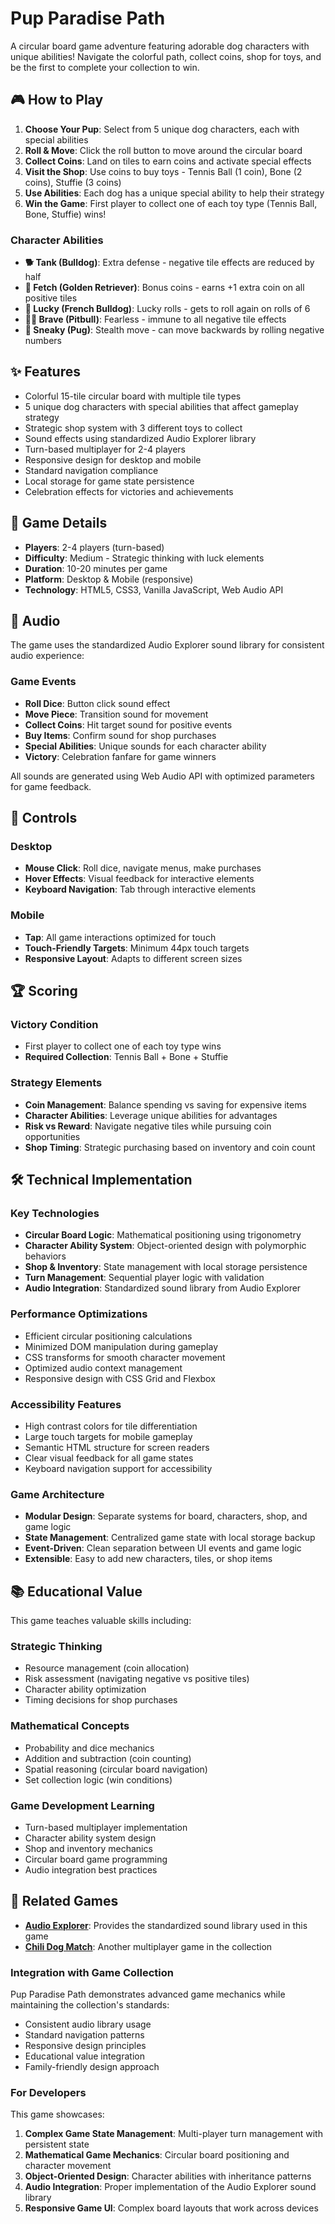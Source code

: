 # Pup Paradise Path

A circular board game adventure featuring adorable dog characters with unique abilities! Navigate the colorful path, collect coins, shop for toys, and be the first to complete your collection to win.

## 🎮 How to Play

1. **Choose Your Pup**: Select from 5 unique dog characters, each with special abilities
2. **Roll & Move**: Click the roll button to move around the circular board
3. **Collect Coins**: Land on tiles to earn coins and activate special effects
4. **Visit the Shop**: Use coins to buy toys - Tennis Ball (1 coin), Bone (2 coins), Stuffie (3 coins)
5. **Use Abilities**: Each dog has a unique special ability to help their strategy
6. **Win the Game**: First player to collect one of each toy type (Tennis Ball, Bone, Stuffie) wins!

### Character Abilities
- **🐕 Tank (Bulldog)**: Extra defense - negative tile effects are reduced by half
- **🦮 Fetch (Golden Retriever)**: Bonus coins - earns +1 extra coin on all positive tiles  
- **🐶 Lucky (French Bulldog)**: Lucky rolls - gets to roll again on rolls of 6
- **🐕‍🦺 Brave (Pitbull)**: Fearless - immune to all negative tile effects
- **🐾 Sneaky (Pug)**: Stealth move - can move backwards by rolling negative numbers

## ✨ Features

- Colorful 15-tile circular board with multiple tile types
- 5 unique dog characters with special abilities that affect gameplay strategy
- Strategic shop system with 3 different toys to collect
- Sound effects using standardized Audio Explorer library
- Turn-based multiplayer for 2-4 players
- Responsive design for desktop and mobile
- Standard navigation compliance
- Local storage for game state persistence
- Celebration effects for victories and achievements

## 🎯 Game Details

- **Players**: 2-4 players (turn-based)
- **Difficulty**: Medium - Strategic thinking with luck elements
- **Duration**: 10-20 minutes per game
- **Platform**: Desktop & Mobile (responsive)
- **Technology**: HTML5, CSS3, Vanilla JavaScript, Web Audio API

## 🎵 Audio

The game uses the standardized Audio Explorer sound library for consistent audio experience:

### Game Events
- **Roll Dice**: Button click sound effect
- **Move Piece**: Transition sound for movement
- **Collect Coins**: Hit target sound for positive events
- **Buy Items**: Confirm sound for shop purchases
- **Special Abilities**: Unique sounds for each character ability
- **Victory**: Celebration fanfare for game winners

All sounds are generated using Web Audio API with optimized parameters for game feedback.

## 📱 Controls

### Desktop
- **Mouse Click**: Roll dice, navigate menus, make purchases
- **Hover Effects**: Visual feedback for interactive elements
- **Keyboard Navigation**: Tab through interactive elements

### Mobile
- **Tap**: All game interactions optimized for touch
- **Touch-Friendly Targets**: Minimum 44px touch targets
- **Responsive Layout**: Adapts to different screen sizes

## 🏆 Scoring

### Victory Condition
- First player to collect one of each toy type wins
- **Required Collection**: Tennis Ball + Bone + Stuffie

### Strategy Elements
- **Coin Management**: Balance spending vs saving for expensive items
- **Character Abilities**: Leverage unique abilities for advantages
- **Risk vs Reward**: Navigate negative tiles while pursuing coin opportunities
- **Shop Timing**: Strategic purchasing based on inventory and coin count

## 🛠️ Technical Implementation

### Key Technologies
- **Circular Board Logic**: Mathematical positioning using trigonometry
- **Character Ability System**: Object-oriented design with polymorphic behaviors
- **Shop & Inventory**: State management with local storage persistence
- **Turn Management**: Sequential player logic with validation
- **Audio Integration**: Standardized sound library from Audio Explorer

### Performance Optimizations
- Efficient circular positioning calculations
- Minimized DOM manipulation during gameplay
- CSS transforms for smooth character movement
- Optimized audio context management
- Responsive design with CSS Grid and Flexbox

### Accessibility Features
- High contrast colors for tile differentiation
- Large touch targets for mobile gameplay
- Semantic HTML structure for screen readers
- Clear visual feedback for all game states
- Keyboard navigation support for accessibility

### Game Architecture
- **Modular Design**: Separate systems for board, characters, shop, and game logic
- **State Management**: Centralized game state with local storage backup
- **Event-Driven**: Clean separation between UI events and game logic
- **Extensible**: Easy to add new characters, tiles, or shop items

## 📚 Educational Value

This game teaches valuable skills including:

### Strategic Thinking
- Resource management (coin allocation)
- Risk assessment (navigating negative vs positive tiles)
- Character ability optimization
- Timing decisions for shop purchases

### Mathematical Concepts
- Probability and dice mechanics
- Addition and subtraction (coin counting)
- Spatial reasoning (circular board navigation)
- Set collection logic (win conditions)

### Game Development Learning
- Turn-based multiplayer implementation
- Character ability system design
- Shop and inventory mechanics
- Circular board game programming
- Audio integration best practices

## 🔗 Related Games

- **[Audio Explorer](../audio-explorer/)**: Provides the standardized sound library used in this game
- **[Chili Dog Match](../chili-dog-match/)**: Another multiplayer game in the collection

### Integration with Game Collection
Pup Paradise Path demonstrates advanced game mechanics while maintaining the collection's standards:
- Consistent audio library usage
- Standard navigation patterns
- Responsive design principles
- Educational value integration
- Family-friendly design approach

### For Developers
This game showcases:
1. **Complex Game State Management**: Multi-player turn management with persistent state
2. **Mathematical Game Mechanics**: Circular board positioning and character movement
3. **Object-Oriented Design**: Character abilities with inheritance patterns
4. **Audio Integration**: Proper implementation of the Audio Explorer sound library
5. **Responsive Game UI**: Complex board layouts that work across devices